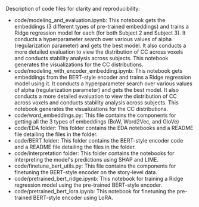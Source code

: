 Description of code files for clarity and reproducibility:
- code/modeling_and_evaluation.ipynb: This notebook gets the embeddings (3 different types of pre-trained embeddings) and trains a Ridge regression model for each (for both Subject 2 and Subject 3). It conducts a hyperparameter search over various values of alpha (regularization parameter) and gets the best model. It also conducts a more detailed evaluation to view the distribution of CC across voxels and conducts stability analysis across subjects. This notebook generates the visualizations for the CC distributions.
- code/modeling_with_encoder_embedding.ipynb: This notebook gets embeddings from the BERT-style encoder and trains a Ridge regression model using it. It conducts a hyperparameter search over various values of alpha (regularization parameter) and gets the best model. It also conducts a more detailed evaluation to view the distribution of CC across voxels and conducts stability analysis across subjects. This notebook generates the visualizations for the CC distributions.
- code/word_embeddings.py: This file contains the components for getting all the 3 types of embeddings (BoW, Word2Vec, and GloVe)
- code/EDA folder: This folder contains the EDA notebooks and a README file detailing the files in the folder.
- code/BERT folder: This folder contains the BERT-style encoder code and a README file detailing the files in the folder.
- code/interpretation folder: This folder contains the notebooks for interpreting the model's predictions using SHAP and LIME.
- code/finetune_bert_utils.py: This file contains the components for finetuning the BERT-style encoder on the story-level data.
- code/pretrained_bert_ridge.ipynb: This notebook for training a Ridge regression model using the pre-trained BERT-style encoder.
- code/pretrained_bert_lora.ipynb: This notebook for finetuning the pre-trained BERT-style encoder using LoRA.